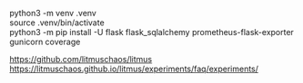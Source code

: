 python3 -m venv .venv  
source .venv/bin/activate  
python3 -m pip install -U flask  flask_sqlalchemy  prometheus-flask-exporter gunicorn coverage

https://github.com/litmuschaos/litmus  
https://litmuschaos.github.io/litmus/experiments/faq/experiments/  
